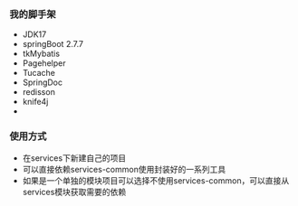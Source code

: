 ### 我的脚手架
* JDK17
* springBoot 2.7.7
* tkMybatis
* Pagehelper
* Tucache
* SpringDoc
* redisson
* knife4j
* 

### 使用方式
* 在services下新建自己的项目
* 可以直接依赖services-common使用封装好的一系列工具
* 如果是一个单独的模块项目可以选择不使用services-common，可以直接从services模块获取需要的依赖